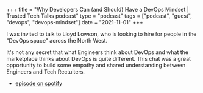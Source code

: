 +++
title =  "Why Developers Can (and Should) Have a DevOps Mindset | Trusted Tech Talks podcast"
type = "podcast"
tags = ["podcast", "guest", "devops", "devops-mindset"]
date = "2021-11-01"
+++


I was invited to talk to Lloyd Lowson, who is looking to hire for people in the "DevOps space" across the North West. 

It's not any secret that what Engineers think about DevOps and what the marketplace thinks about DevOps is quite different. This chat was a great opportunity to build some empathy and shared understanding between Engineers and Tech Rectuiters. 

- [episode on spotify](https://open.spotify.com/episode/3JQj6jVBYwjjE9sHVYGj2Z?si=fad9441ee0a04f5c&nd=1)
